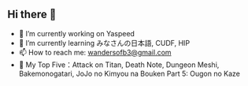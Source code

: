 ## Hi there 👋

<!--
**wandersofb/wandersofb** is a ✨ _special_ ✨ repository because its `README.md` (this file) appears on your GitHub profile.

Here are some ideas to get you started:

- 🔭 I’m currently working on ...
- 🌱 I’m currently learning ...
- 👯 I’m looking to collaborate on ...
- 🤔 I’m looking for help with ...
- 💬 Ask me about ...
- 📫 How to reach me: ...
- 😄 Pronouns: ...
- ⚡ Fun fact: ...
-->

- 🔭 I’m currently working on Yaspeed
- 🌱 I’m currently learning みなさんの日本語, CUDF, HIP
- 📫 How to reach me: wandersofb3@gmail.com
- 🎉 My Top Five：Attack on Titan, Death Note, Dungeon Meshi, Bakemonogatari, JoJo no Kimyou na Bouken Part 5: Ougon no Kaze
